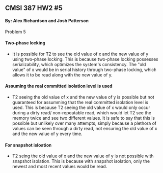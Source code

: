 ## CMSI 387 HW2 #5
#### By: Alex Richardson and Josh Patterson

Problem 5
#### Two-phase locking
- It is possible for T2 to see the old value of x and the new value of y using two-phase locking.
This is because two-phase locking possesses serializability, which optimizes the system's consistency. The "old value" of x would be in serial history through two-phase locking, which allows it to be read along with the new value of y.

#### Assuming the real committed isolation level is used
- T2 seeing the old value of x and the new value of y is possible but not guaranteed for assumming that the
real committed isolation level is used. This is because T2 seeing the old value of x would only occur during
a dirty read/ non-repeatable read, which would let T2 see the memory twice and see two different values.
It is safe to say that this is possible but unlikely over many attempts, simply because a plethora of values can be
seen through a dirty read, not ensuring the old value of x and the new value of y every time.

#### For snapshot isloation
- T2 seing the old value of x and the new value of y is not possible with snapshot
isolation. This is because with snapshot isolation, only the newest and most recent values would be read.
